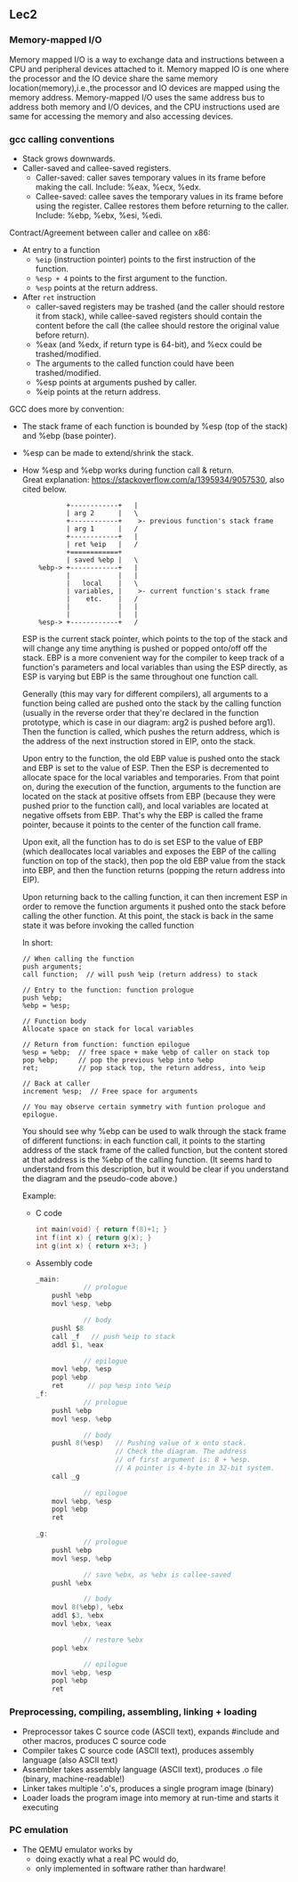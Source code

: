## Lec2

### Memory-mapped I/O  
Memory mapped I/O is a way to exchange data and instructions between a CPU and peripheral devices attached to it. Memory mapped IO is one where the processor and the IO device share the same memory location(memory),i.e.,the processor and IO devices are mapped using the memory address. Memory-mapped I/O uses the same address bus to address both memory and I/O devices, and the CPU instructions used are same for accessing the memory and also accessing devices.

### gcc calling conventions
- Stack grows downwards.
- Caller-saved and callee-saved registers.
    - Caller-saved: caller saves temporary values in its frame before making the call. Include: %eax, %ecx, %edx. 
    - Callee-saved: callee saves the temporary values in its frame before using the register. Callee restores them before returning to the caller. Include: %ebp, %ebx, %esi, %edi.  

Contract/Agreement between caller and callee on x86:  
- At entry to a function
    - `%eip` (instruction pointer) points to the first instruction of the function.  
    - `%esp + 4` points to the first argument to the function. 
    - `%esp` points at the return address.  
- After `ret` instruction  
    - caller-saved registers may be trashed (and the caller should restore it from stack), while callee-saved registers should contain the content before the call (the callee should restore the original value before return).  
    - %eax (and %edx, if return type is 64-bit), and %ecx could be trashed/modified.  
    - The arguments to the called function could have been trashed/modified.
    - %esp points at arguments pushed by caller.  
    - %eip points at the return address. 

GCC does more by convention: 
- The stack frame of each function is bounded by %esp (top of the stack) and %ebp (base pointer).  
- %esp can be made to extend/shrink the stack.  
- How %esp and %ebp works during function call & return.  
    Great explanation: https://stackoverflow.com/a/1395934/9057530, also cited below.  
    ```
    	       +------------+   |
		       | arg 2      |   \
		       +------------+    >- previous function's stack frame
		       | arg 1      |   /
		       +------------+   |
		       | ret %eip   |   /
		       +============+   
		       | saved %ebp |   \
		%ebp-> +------------+   |
		       |            |   |
		       |   local    |   \
		       | variables, |    >- current function's stack frame
		       |    etc.    |   /
		       |            |   |
		       |            |   |
		%esp-> +------------+   /
    ```
    ESP is the current stack pointer, which points to the top of the stack and will change any time anything is pushed or popped onto/off off the stack. EBP is a more convenient way for the compiler to keep track of a function's parameters and local variables than using the ESP directly, as ESP is varying but EBP is the same throughout one function call.

    Generally (this may vary for different compilers), all arguments to a function being called are pushed onto the stack by the calling function (usually in the reverse order that they're declared in the function prototype, which is case in our diagram: arg2 is pushed before arg1). Then the function is called, which pushes the return address, which is the address of the next instruction stored in EIP, onto the stack.

    Upon entry to the function, the old EBP value is pushed onto the stack and EBP is set to the value of ESP. Then the ESP is decremented  to allocate space for the local variables and temporaries. From that point on, during the execution of the function, arguments to the function are located on the stack at positive offsets from EBP (because they were pushed prior to the function call), and local variables are located at negative offsets from EBP. That's why the EBP is called the frame pointer, because it points to the center of the function call frame.

    Upon exit, all the function has to do is set ESP to the value of EBP (which deallocates local variables and exposes the EBP of the calling function on top of the stack), then pop the old EBP value from the stack into EBP, and then the function returns (popping the return address into EIP).

    Upon returning back to the calling function, it can then increment ESP in order to remove the function arguments it pushed onto the stack before calling the other function. At this point, the stack is back in the same state it was before invoking the called function

    In short:
    ```
    // When calling the function
    push arguments;
    call function;  // will push %eip (return address) to stack

    // Entry to the function: function prologue
    push %ebp;
    %ebp = %esp;

    // Function body
    Allocate space on stack for local variables

    // Return from function: function epilogue
    %esp = %ebp;  // free space + make %ebp of caller on stack top
    pop %ebp;     // pop the previous %ebp into %ebp
    ret;          // pop stack top, the return address, into %eip

    // Back at caller
    increment %esp;  // Free space for arguments

    // You may observe certain symmetry with funtion prologue and epilogue.
    ```
    You should see why %ebp can be used to walk through the stack frame of different functions: in each function call, it points to the starting address of the stack frame of the called function, but the content stored at that address is the %ebp of the calling function. (It seems hard to understand from this description, but it would be clear if you understand the diagram and the pseudo-code above.)  

    Example:
    - C code
        ``` C
        int main(void) { return f(8)+1; }
        int f(int x) { return g(x); }
        int g(int x) { return x+3; }
        ```
    - Assembly code
        ``` C
        _main:
					// prologue
			pushl %ebp
			movl %esp, %ebp

					// body
			pushl $8
			call _f   // push %eip to stack
			addl $1, %eax

					// epilogue
			movl %ebp, %esp
			popl %ebp
			ret      // pop %esp into %eip
		_f:
					// prologue
			pushl %ebp
			movl %esp, %ebp

					// body
			pushl 8(%esp)   // Pushing value of x onto stack.
                            // Check the diagram. The address
                            // of first argument is: 8 + %esp.
                            // A pointer is 4-byte in 32-bit system.
			call _g
            
					// epilogue
			movl %ebp, %esp
			popl %ebp
			ret

		_g:
					// prologue
			pushl %ebp
			movl %esp, %ebp

					// save %ebx, as %ebx is callee-saved
			pushl %ebx

					// body
			movl 8(%ebp), %ebx
			addl $3, %ebx
			movl %ebx, %eax

					// restore %ebx
			popl %ebx

					// epilogue
			movl %ebp, %esp
			popl %ebp
			ret
        ```
    
### Preprocessing, compiling, assembling, linking + loading
- Preprocessor takes C source code (ASCII text), expands #include and other macros, produces C source code
- Compiler takes C source code (ASCII text), produces assembly language (also ASCII text)
- Assembler takes assembly language (ASCII text), produces .o file (binary, machine-readable!)
- Linker takes multiple '.o's, produces a single program image (binary)
- Loader loads the program image into memory at run-time and starts it executing

### PC emulation  
- The QEMU emulator works by
    - doing exactly what a real PC would do,
    - only implemented in software rather than hardware!